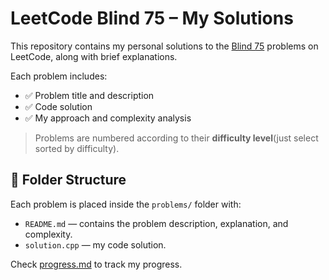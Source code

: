 # LeetCode Blind 75 – My Solutions

This repository contains my personal solutions to the [Blind 75](https://www.techinterviewhandbook.org/grind75) problems on LeetCode, along with brief explanations.

Each problem includes:
- ✅ Problem title and description
- ✅ Code solution
- ✅ My approach and complexity analysis

> Problems are numbered according to their **difficulty level**(just select sorted by difficulty).

## 📂 Folder Structure

Each problem is placed inside the `problems/` folder with:
- `README.md` — contains the problem description, explanation, and complexity.
- `solution.cpp` — my code solution.

Check [progress.md](./progress.md) to track my progress.

